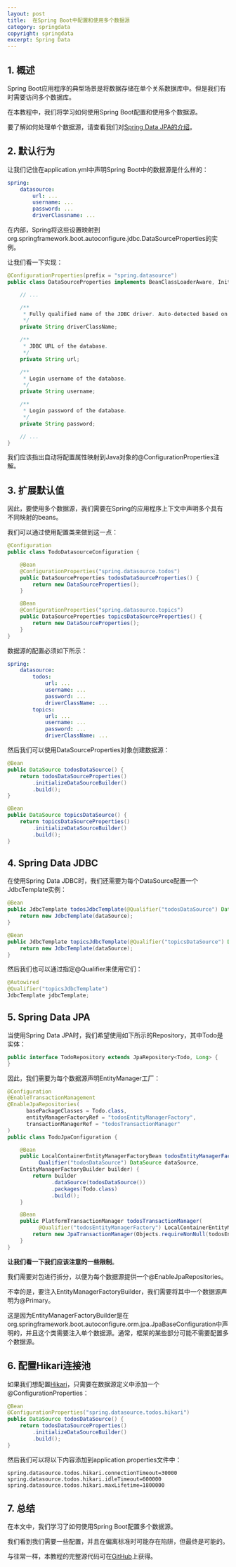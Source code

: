 ```yaml
---
layout: post
title:  在Spring Boot中配置和使用多个数据源
category: springdata
copyright: springdata
excerpt: Spring Data
---
```


## 1. 概述

Spring Boot应用程序的典型场景是将数据存储在单个关系数据库中。但是我们有时需要访问多个数据库。

在本教程中，我们将学习如何使用Spring Boot配置和使用多个数据源。

要了解如何处理单个数据源，请查看我们对[Spring Data JPA的介绍](https://www.baeldung.com/the-persistence-layer-with-spring-data-jpa)。

## 2. 默认行为

让我们记住在application.yml中声明Spring Boot中的数据源是什么样的：

```yaml
spring:
    datasource:
        url: ...
        username: ...
        password: ...
        driverClassname: ...
```

在内部，Spring将这些设置映射到org.springframework.boot.autoconfigure.jdbc.DataSourceProperties的实例。

让我们看一下实现：

```java
@ConfigurationProperties(prefix = "spring.datasource")
public class DataSourceProperties implements BeanClassLoaderAware, InitializingBean {

    // ...

    /**
     * Fully qualified name of the JDBC driver. Auto-detected based on the URL by default.
     */
    private String driverClassName;

    /**
     * JDBC URL of the database.
     */
    private String url;

    /**
     * Login username of the database.
     */
    private String username;

    /**
     * Login password of the database.
     */
    private String password;

    // ...
}
```

我们应该指出自动将配置属性映射到Java对象的@ConfigurationProperties注解。

## 3. 扩展默认值

因此，要使用多个数据源，我们需要在Spring的应用程序上下文中声明多个具有不同映射的beans。

我们可以通过使用配置类来做到这一点：

```java
@Configuration
public class TodoDatasourceConfiguration {

    @Bean
    @ConfigurationProperties("spring.datasource.todos")
    public DataSourceProperties todosDataSourceProperties() {
        return new DataSourceProperties();
    }

    @Bean
    @ConfigurationProperties("spring.datasource.topics")
    public DataSourceProperties topicsDataSourceProperties() {
        return new DataSourceProperties();
    }
}
```

数据源的配置必须如下所示：

```yaml
spring:
    datasource:
        todos:
            url: ...
            username: ...
            password: ...
            driverClassName: ...
        topics:
            url: ...
            username: ...
            password: ...
            driverClassName: ...
```

然后我们可以使用DataSourceProperties对象创建数据源：

```java
@Bean
public DataSource todosDataSource() {
    return todosDataSourceProperties()
        .initializeDataSourceBuilder()
        .build();
}

@Bean
public DataSource topicsDataSource() {
    return topicsDataSourceProperties()
        .initializeDataSourceBuilder()
        .build();
}
```

## 4. Spring Data JDBC

在使用Spring Data JDBC时，我们还需要为每个DataSource配置一个JdbcTemplate实例：

```java
@Bean
public JdbcTemplate todosJdbcTemplate(@Qualifier("todosDataSource") DataSource dataSource) {
    return new JdbcTemplate(dataSource);
}

@Bean
public JdbcTemplate topicsJdbcTemplate(@Qualifier("topicsDataSource") DataSource dataSource) {
    return new JdbcTemplate(dataSource);
}
```

然后我们也可以通过指定@Qualifier来使用它们：

```java
@Autowired
@Qualifier("topicsJdbcTemplate")
JdbcTemplate jdbcTemplate;
```

## 5. Spring Data JPA

当使用Spring Data JPA时，我们希望使用如下所示的Repository，其中Todo是实体：

```java
public interface TodoRepository extends JpaRepository<Todo, Long> {
}
```

因此，我们需要为每个数据源声明EntityManager工厂：

```java
@Configuration
@EnableTransactionManagement
@EnableJpaRepositories(
      basePackageClasses = Todo.class,
      entityManagerFactoryRef = "todosEntityManagerFactory",
      transactionManagerRef = "todosTransactionManager"
)
public class TodoJpaConfiguration {

    @Bean
    public LocalContainerEntityManagerFactoryBean todosEntityManagerFactory(
          Qualifier("todosDataSource") DataSource dataSource,
    EntityManagerFactoryBuilder builder) {
        return builder
              .dataSource(todosDataSource())
              .packages(Todo.class)
              .build();
    }

    @Bean
    public PlatformTransactionManager todosTransactionManager(
          @Qualifier("todosEntityManagerFactory") LocalContainerEntityManagerFactoryBean todosEntityManagerFactory) {
        return new JpaTransactionManager(Objects.requireNonNull(todosEntityManagerFactory.getObject()));
    }
}
```

**让我们看一下我们应该注意的一些限制**。

我们需要对包进行拆分，以便为每个数据源提供一个@EnableJpaRepositories。

不幸的是，要注入EntityManagerFactoryBuilder，我们需要将其中一个数据源声明为@Primary。

这是因为EntityManagerFactoryBuilder是在org.springframework.boot.autoconfigure.orm.jpa.JpaBaseConfiguration中声明的，并且这个类需要注入单个数据源。通常，框架的某些部分可能不需要配置多个数据源。

## 6. 配置Hikari连接池

如果我们想配置[Hikari](https://www.baeldung.com/spring-boot-hikari)，只需要在数据源定义中添加一个@ConfigurationProperties：

```java
@Bean
@ConfigurationProperties("spring.datasource.todos.hikari")
public DataSource todosDataSource() {
    return todosDataSourceProperties()
        .initializeDataSourceBuilder()
        .build();
}
```

然后我们可以将以下内容添加到application.properties文件中：

```properties
spring.datasource.todos.hikari.connectionTimeout=30000
spring.datasource.todos.hikari.idleTimeout=600000
spring.datasource.todos.hikari.maxLifetime=1800000
```

## 7. 总结

在本文中，我们学习了如何使用Spring Boot配置多个数据源。

我们看到我们需要一些配置，并且在偏离标准时可能存在陷阱，但最终是可能的。

与往常一样，本教程的完整源代码可在[GitHub](https://github.com/tuyucheng7/taketoday-tutorial4j/tree/master/spring-data-modules)上获得。